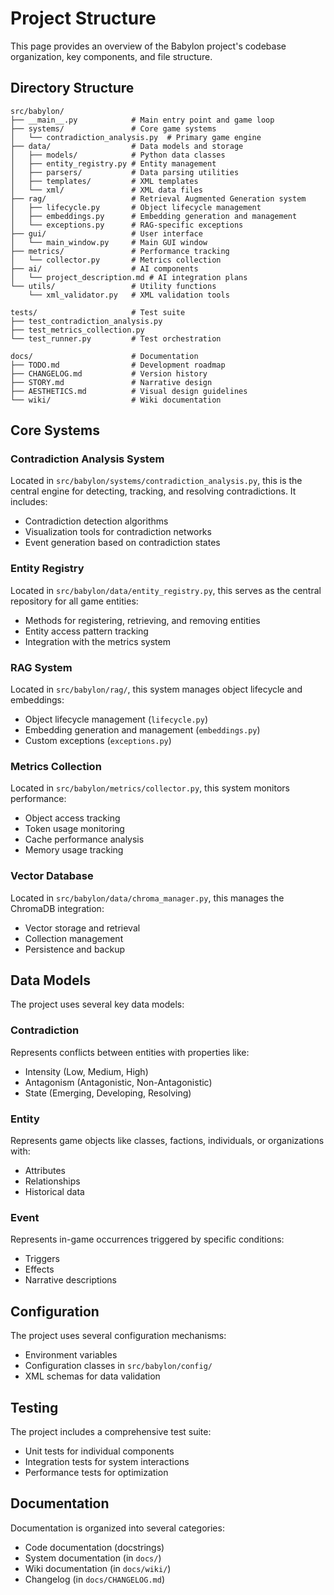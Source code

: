 # Project Structure

This page provides an overview of the Babylon project's codebase organization, key components, and file structure.

## Directory Structure

```
src/babylon/
├── __main__.py            # Main entry point and game loop
├── systems/               # Core game systems
│   └── contradiction_analysis.py  # Primary game engine
├── data/                  # Data models and storage
│   ├── models/            # Python data classes
│   ├── entity_registry.py # Entity management
│   ├── parsers/           # Data parsing utilities
│   ├── templates/         # XML templates
│   └── xml/               # XML data files
├── rag/                   # Retrieval Augmented Generation system
│   ├── lifecycle.py       # Object lifecycle management
│   ├── embeddings.py      # Embedding generation and management
│   └── exceptions.py      # RAG-specific exceptions
├── gui/                   # User interface
│   └── main_window.py     # Main GUI window
├── metrics/               # Performance tracking
│   └── collector.py       # Metrics collection
├── ai/                    # AI components
│   └── project_description.md # AI integration plans
└── utils/                 # Utility functions
    └── xml_validator.py   # XML validation tools

tests/                     # Test suite
├── test_contradiction_analysis.py
├── test_metrics_collection.py
└── test_runner.py         # Test orchestration

docs/                      # Documentation
├── TODO.md                # Development roadmap
├── CHANGELOG.md           # Version history
├── STORY.md               # Narrative design
├── AESTHETICS.md          # Visual design guidelines
└── wiki/                  # Wiki documentation
```

## Core Systems

### Contradiction Analysis System

Located in `src/babylon/systems/contradiction_analysis.py`, this is the central engine for detecting, tracking, and resolving contradictions. It includes:

- Contradiction detection algorithms
- Visualization tools for contradiction networks
- Event generation based on contradiction states

### Entity Registry

Located in `src/babylon/data/entity_registry.py`, this serves as the central repository for all game entities:

- Methods for registering, retrieving, and removing entities
- Entity access pattern tracking
- Integration with the metrics system

### RAG System

Located in `src/babylon/rag/`, this system manages object lifecycle and embeddings:

- Object lifecycle management (`lifecycle.py`)
- Embedding generation and management (`embeddings.py`)
- Custom exceptions (`exceptions.py`)

### Metrics Collection

Located in `src/babylon/metrics/collector.py`, this system monitors performance:

- Object access tracking
- Token usage monitoring
- Cache performance analysis
- Memory usage tracking

### Vector Database

Located in `src/babylon/data/chroma_manager.py`, this manages the ChromaDB integration:

- Vector storage and retrieval
- Collection management
- Persistence and backup

## Data Models

The project uses several key data models:

### Contradiction

Represents conflicts between entities with properties like:
- Intensity (Low, Medium, High)
- Antagonism (Antagonistic, Non-Antagonistic)
- State (Emerging, Developing, Resolving)

### Entity

Represents game objects like classes, factions, individuals, or organizations with:
- Attributes
- Relationships
- Historical data

### Event

Represents in-game occurrences triggered by specific conditions:
- Triggers
- Effects
- Narrative descriptions

## Configuration

The project uses several configuration mechanisms:

- Environment variables
- Configuration classes in `src/babylon/config/`
- XML schemas for data validation

## Testing

The project includes a comprehensive test suite:

- Unit tests for individual components
- Integration tests for system interactions
- Performance tests for optimization

## Documentation

Documentation is organized into several categories:

- Code documentation (docstrings)
- System documentation (in `docs/`)
- Wiki documentation (in `docs/wiki/`)
- Changelog (in `docs/CHANGELOG.md`)
